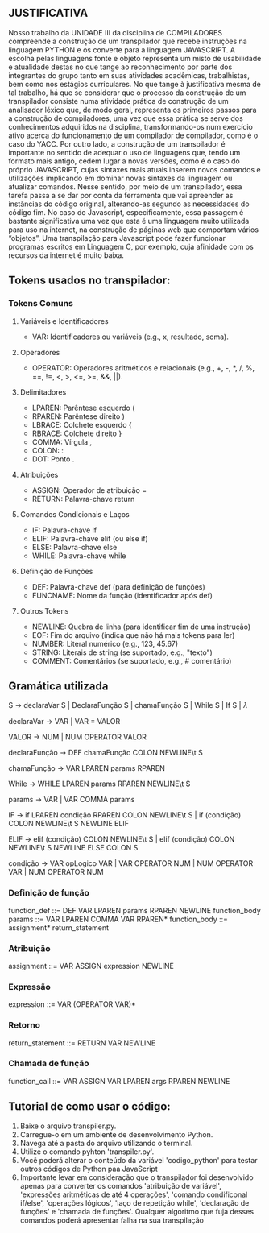 ## JUSTIFICATIVA
Nosso trabalho da UNIDADE III da disciplina de COMPILADORES compreende a construção de um transpilador que recebe instruções na linguagem PYTHON e os converte para a linguagem JAVASCRIPT. A escolha pelas linguagens fonte e objeto representa um misto de usabilidade e atualidade destas no que tange ao reconhecimento por parte dos integrantes do grupo tanto em suas atividades acadêmicas, trabalhistas, bem como nos estágios curriculares.
No que tange à justificativa mesma de tal trabalho, há que se considerar que o processo da construção de um transpilador consiste numa atividade prática de construção de um analisador léxico que, de modo geral, representa os primeiros passos para a construção de compiladores, uma vez que essa prática se serve dos conhecimentos adquiridos na disciplina, transformando-os num exercício ativo acerca do funcionamento de um compilador de compilador, como é o caso do YACC.
Por outro lado, a construção de um transpilador é importante no sentido de adequar o uso de linguagens que, tendo um formato mais antigo, cedem lugar a novas versões, como é o caso do próprio JAVASCRIPT, cujas sintaxes mais atuais inserem novos comandos e utilizações implicando em dominar novas sintaxes da linguagem ou atualizar comandos. Nesse sentido, por meio de um transpilador, essa tarefa passa a se dar por conta da ferramenta que vai apreender as instâncias do código original, alterando-as segundo as necessidades do código fim.
No caso do Javascript, especificamente, essa passagem é bastante significativa uma vez que esta é uma linguagem muito utilizada para uso na internet, na construção de páginas web que comportam vários “objetos”. Uma transpilação para Javascript pode fazer funcionar programas escritos em Linguagem C, por exemplo, cuja afinidade com os recursos da internet é muito baixa.

## Tokens usados no transpilador:
### Tokens Comuns
1. Variáveis e Identificadores
    - VAR: Identificadores ou variáveis (e.g., x, resultado, soma).
2. Operadores
    - OPERATOR: Operadores aritméticos e relacionais (e.g., +, -, *, /, %, ==, !=, <, >, <=, >=, &&, ||).

3. Delimitadores
    - LPAREN: Parêntese esquerdo (
    - RPAREN: Parêntese direito )
    - LBRACE: Colchete esquerdo {
    - RBRACE: Colchete direito }
    - COMMA: Vírgula ,
    - COLON: :
    - DOT: Ponto .

4. Atribuições
    - ASSIGN: Operador de atribuição =
    - RETURN: Palavra-chave return

5. Comandos Condicionais e Laços
    - IF: Palavra-chave if
    - ELIF: Palavra-chave elif (ou else if)
    - ELSE: Palavra-chave else
    - WHILE: Palavra-chave while
    
6. Definição de Funções
    - DEF: Palavra-chave def (para definição de funções)
    - FUNCNAME: Nome da função (identificador após def)

7. Outros Tokens
    - NEWLINE: Quebra de linha (para identificar fim de uma instrução)
    - EOF: Fim do arquivo (indica que não há mais tokens para ler)
    - NUMBER: Literal numérico (e.g., 123, 45.67)
    - STRING: Literais de string (se suportado, e.g., "texto")
    - COMMENT: Comentários (se suportado, e.g., # comentário)

## Gramática utilizada
S → declaraVar S | DeclaraFunção S | chamaFunção S | While S | If S | 𝜆

declaraVar → VAR | VAR = VALOR

VALOR → NUM | NUM OPERATOR VALOR

declaraFunção → DEF chamaFunção COLON NEWLINE\t S

chamaFunção → VAR LPAREN params RPAREN

While → WHILE LPAREN params RPAREN NEWLINE\t S

params → VAR | VAR COMMA params

IF → if LPAREN condição RPAREN COLON NEWLINE\t S | if (condição) COLON NEWLINE\t S NEWLINE ELIF

ELIF → elif (condição) COLON NEWLINE\t S | elif (condição) COLON NEWLINE\t S NEWLINE ELSE COLON S

condição → VAR opLogico VAR | VAR OPERATOR NUM | NUM OPERATOR VAR | NUM OPERATOR NUM

### Definição de função
function_def ::= DEF VAR LPAREN params RPAREN NEWLINE function_body
params ::= VAR LPAREN COMMA VAR RPAREN*
function_body ::= assignment* return_statement

### Atribuição
assignment ::= VAR ASSIGN expression NEWLINE

### Expressão
expression ::= VAR (OPERATOR VAR)*

### Retorno
return_statement ::= RETURN VAR NEWLINE

### Chamada de função
function_call ::= VAR ASSIGN VAR LPAREN args RPAREN NEWLINE

## Tutorial de como usar o código:
1. Baixe o arquivo transpiler.py.
2. Carregue-o em um ambiente de desenvolvimento Python.
3. Navega até a pasta do arquivo utilizando o terminal.
4. Utilize o comando pyhton 'transpiler.py'.
5. Você poderá alterar o conteúdo da variável 'codigo_python' para testar outros códigos de Python paa JavaScript
6. Importante levar em consideração que o transpilador foi desenvolvido apenas para converter os comandos 'atribuição de variável', 'expressões aritméticas de até 4 operações', 'comando condificonal if/else', 'operações lógicos', 'laço de repetição while', 'declaração de funções' e 'chamada de funções'. Qualquer algoritmo que fuja desses comandos poderá apresentar falha na sua transpilação

